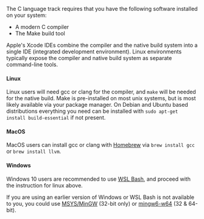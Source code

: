 The C language track requires that you have the following software installed
on your system:

* A modern C compiler
* The Make build tool

Apple's Xcode IDEs combine the compiler and
the native build system into a single IDE (integrated development
environment). Linux environments typically expose the compiler and native
build system as separate command-line tools.


#### Linux

Linux users will need gcc or clang for the compiler, and `make` will be needed
for the native build. Make is pre-installed on most unix systems, but is most
likely available via your package manager. On Debian and Ubuntu based
distributions everything you need can be installed with `sudo apt-get install build-essential`
if not present.


#### MacOS

MacOS users can install gcc or clang with [Homebrew](http://brew.sh/) via
`brew install gcc` or `brew install llvm`.


#### Windows

Windows 10 users are recommended to use [WSL Bash](https://msdn.microsoft.com/en-us/commandline/wsl/about), and proceed with the instruction for linux above.

If you are using an earlier version of Windows or WSL Bash is not available to you, you could use [MSYS/MinGW](http://www.mingw.org/) (32-bit only) or [mingw6-w64](http://mingw-w64.org/doku.php) (32 & 64-bit).
